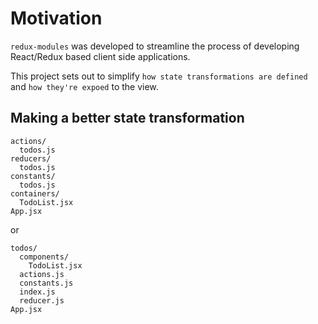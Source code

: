 # Motivation

`redux-modules` was developed to streamline the process of developing React/Redux based client side applications. 

This project sets out to simplify `how state transformations are defined` and `how they're expoed` to the view.

## Making a better state transformation


```
actions/
  todos.js
reducers/
  todos.js
constants/
  todos.js
containers/
  TodoList.jsx
App.jsx
```

or

```
todos/
  components/
    TodoList.jsx
  actions.js
  constants.js
  index.js
  reducer.js
App.jsx
```

